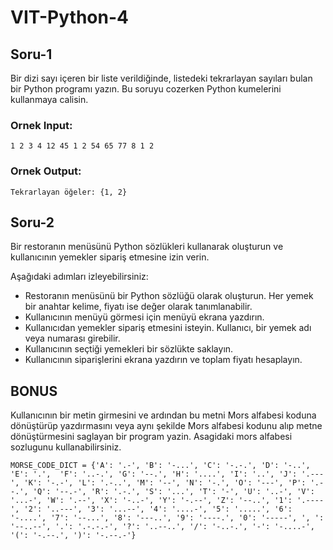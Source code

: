 # VIT-Python-4

## Soru-1

Bir dizi sayı içeren bir liste verildiğinde, listedeki tekrarlayan sayıları bulan bir Python programı yazın. Bu soruyu cozerken Python kumelerini kullanmaya calisin.

### Ornek Input:
`1 2 3 4 12 45 1 2 54 65 77 8 1 2`

### Ornek Output:
`Tekrarlayan öğeler: {1, 2}`

## Soru-2
Bir restoranın menüsünü Python sözlükleri kullanarak oluşturun ve kullanıcının yemekler sipariş etmesine izin verin.

Aşağıdaki adımları izleyebilirsiniz:
* Restoranın menüsünü bir Python sözlüğü olarak oluşturun. Her yemek bir anahtar kelime, fiyatı ise değer olarak tanımlanabilir.
*  Kullanıcının menüyü görmesi için menüyü ekrana yazdırın.
*  Kullanıcıdan yemekler sipariş etmesini isteyin. Kullanıcı, bir yemek adı veya numarası girebilir.
*  Kullanıcının seçtiği yemekleri bir sözlükte saklayın.
*  Kullanıcının siparişlerini ekrana yazdırın ve toplam fiyatı hesaplayın.

## BONUS

Kullanıcının bir metin girmesini ve ardından bu metni Mors alfabesi koduna dönüştürüp yazdırmasını veya aynı şekilde Mors alfabesi kodunu alıp metne dönüştürmesini saglayan bir program yazin. Asagidaki mors alfabesi sozlugunu kullanabilirsiniz.

`MORSE_CODE_DICT = {'A': '.-', 'B': '-...', 'C': '-.-.', 'D': '-..', 'E': '.', 
                   'F': '..-.', 'G': '--.', 'H': '....', 'I': '..', 'J': '.---',
                   'K': '-.-', 'L': '.-..', 'M': '--', 'N': '-.', 'O': '---',
                   'P': '.--.', 'Q': '--.-', 'R': '.-.', 'S': '...', 'T': '-',
                   'U': '..-', 'V': '...-', 'W': '.--', 'X': '-..-', 'Y': '-.--',
                   'Z': '--..', '1': '.----', '2': '..---', '3': '...--',
                   '4': '....-', '5': '.....', '6': '-....', '7': '--...',
                   '8': '---..', '9': '----.', '0': '-----', ', ': '--..--',
                   '.': '.-.-.-', '?': '..--..', '/': '-..-.', '-': '-....-',
                   '(': '-.--.', ')': '-.--.-'}`
